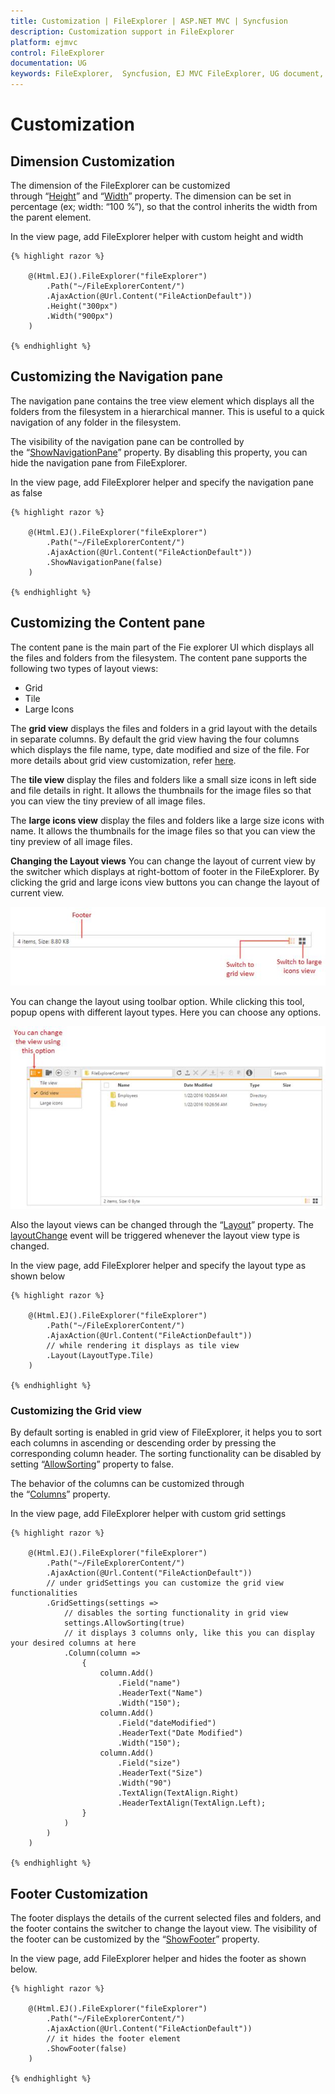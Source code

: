 ```yaml
---
title: Customization | FileExplorer | ASP.NET MVC | Syncfusion
description: Customization support in FileExplorer
platform: ejmvc
control: FileExplorer
documentation: UG
keywords: FileExplorer,  Syncfusion, EJ MVC FileExplorer, UG document, Customization
---
```

# Customization

## Dimension Customization

The dimension of the FileExplorer can be customized through “[Height](https://help.syncfusion.com/api/js/ejfileexplorer#members:height)” and “[Width](https://help.syncfusion.com/api/js/ejfileexplorer#members:width)” property. The dimension can be set in percentage (ex; width: “100 %”), so that the control inherits the width from the parent element.

In the view page, add FileExplorer helper with custom height and width
    
    {% highlight razor %}
    
        @(Html.EJ().FileExplorer("fileExplorer")
            .Path("~/FileExplorerContent/")
            .AjaxAction(@Url.Content("FileActionDefault"))
            .Height("300px")
            .Width("900px")
        )
        
    {% endhighlight %}
    
## Customizing the Navigation pane

The navigation pane contains the tree view element which displays all the folders from the filesystem in a hierarchical manner. This is useful to a quick navigation of any folder in the filesystem.

The visibility of the navigation pane can be controlled by the “[ShowNavigationPane](https://help.syncfusion.com/api/js/ejfileexplorer#members:shownavigationpane)” property. By disabling this property, you can hide the navigation pane from FileExplorer.

In the view page, add FileExplorer helper and specify the navigation pane as false
    
    {% highlight razor %}
    
        @(Html.EJ().FileExplorer("fileExplorer")
            .Path("~/FileExplorerContent/")
            .AjaxAction(@Url.Content("FileActionDefault"))
            .ShowNavigationPane(false)
        )
        
    {% endhighlight %}
    
## Customizing the Content pane

The content pane is the main part of the Fie explorer UI which displays all the files and folders from the filesystem. The content pane supports the following two types of layout views:

* Grid
* Tile
* Large Icons

The **grid view** displays the files and folders in a grid layout with the details in separate columns. By default the grid view having the four columns which displays the file name, type, date modified and size of the file. For more details about grid view customization, refer [here](#customizing-the-grid-view).

The **tile view** display the files and folders like a small size icons in left side and file details in right. It allows the thumbnails for the image files so that you can view the tiny preview of all image files.

The **large icons view** display the files and folders like a large size icons with name. It allows the thumbnails for the image files so that you can view the tiny preview of all image files.

**Changing the Layout views**
You can change the layout of current view by the switcher which displays at right-bottom of footer in the FileExplorer. By clicking the grid and large icons view buttons you can change the layout of current view.

![](Customization_images/Customization_img1.jpeg)

You can change the layout using toolbar option. While clicking this tool, popup opens with different layout types. Here you can choose any options.

![](Customization_images/Customization_img2.jpeg)

Also the layout views can be changed through the “[Layout](https://help.syncfusion.com/api/js/ejfileexplorer#members:layout)” property. The [layoutChange](https://help.syncfusion.com/api/js/ejfileexplorer#events:layoutchange) event will be triggered whenever the layout view type is changed.

In the view page, add FileExplorer helper and specify the layout type as shown below
    
    {% highlight razor %}
    
        @(Html.EJ().FileExplorer("fileExplorer")
            .Path("~/FileExplorerContent/")
            .AjaxAction(@Url.Content("FileActionDefault"))
            // while rendering it displays as tile view
            .Layout(LayoutType.Tile)        
        )
        
    {% endhighlight %}
    
### Customizing the Grid view

By default sorting is enabled in grid view of FileExplorer, it helps you to sort each columns in ascending or descending order by pressing the corresponding column header. The sorting functionality can be disabled by setting “[AllowSorting](https://help.syncfusion.com/api/js/ejfileexplorer#members:gridsettings-allowsorting)” property to false.

The behavior of the columns can be customized through the “[Columns](https://help.syncfusion.com/api/js/ejfileexplorer#members:gridsettings-columns)” property.

In the view page, add FileExplorer helper with custom grid settings
    
    {% highlight razor %}
    
        @(Html.EJ().FileExplorer("fileExplorer")
            .Path("~/FileExplorerContent/")
            .AjaxAction(@Url.Content("FileActionDefault"))
            // under gridSettings you can customize the grid view functionalities
            .GridSettings(settings =>
                // disables the sorting functionality in grid view
                settings.AllowSorting(true)
                // it displays 3 columns only, like this you can display your desired columns at here
                .Column(column =>
                    {
                        column.Add()
                            .Field("name")
                            .HeaderText("Name")
                            .Width("150");
                        column.Add()
                            .Field("dateModified")
                            .HeaderText("Date Modified")
                            .Width("150");
                        column.Add()
                            .Field("size")
                            .HeaderText("Size")
                            .Width("90")
                            .TextAlign(TextAlign.Right)
                            .HeaderTextAlign(TextAlign.Left);
                    }
                )
            )
        )
        
    {% endhighlight %}
    
## Footer Customization

The footer displays the details of the current selected files and folders, and the footer contains the switcher to change the layout view. The visibility of the footer can be customized by the “[ShowFooter](https://help.syncfusion.com/api/js/ejfileexplorer#members:showfooter)” property.

In the view page, add FileExplorer helper and hides the footer as shown below.

    
    {% highlight razor %}
    
        @(Html.EJ().FileExplorer("fileExplorer")
            .Path("~/FileExplorerContent/")
            .AjaxAction(@Url.Content("FileActionDefault"))
            // it hides the footer element
            .ShowFooter(false)       
        )
        
    {% endhighlight %}
    

